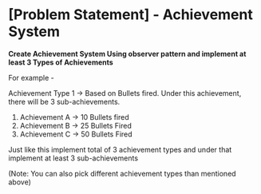 # [Problem Statement] - Achievement System

**Create Achievement System Using observer pattern and implement at least 3 Types of Achievements**

For example -

Achievement Type 1 → Based on Bullets fired. Under this achievement, there will be 3 sub-achievements.

1. Achievement A → 10 Bullets fired
2. Achievement B → 25 Bullets Fired
3. Achievement C → 50 Bullets Fired

Just like this implement total of 3 achievement types and under that implement at least 3 sub-achievements

(Note: You can also pick different achievement types than mentioned above)
